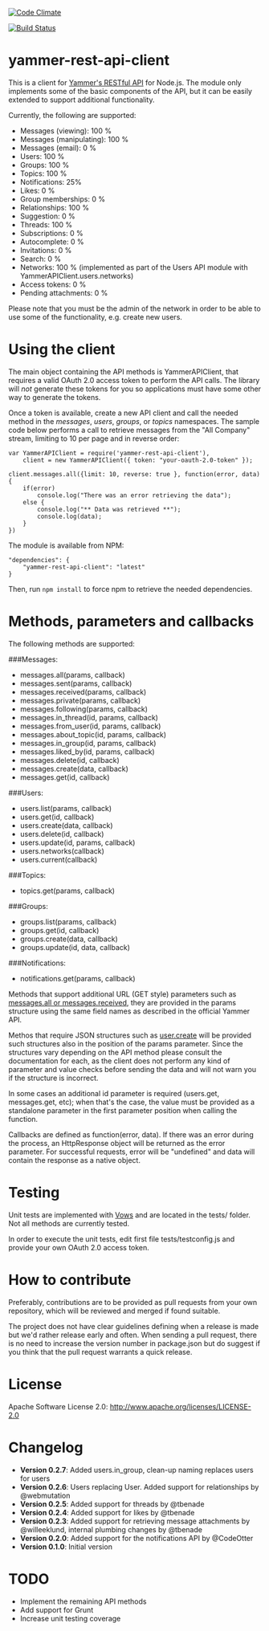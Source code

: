 [![Code Climate](https://codeclimate.com/github/oscarrenalias/yammer-rest-api-client-node.png)](https://codeclimate.com/github/oscarrenalias/yammer-rest-api-client-node)

[![Build Status](https://travis-ci.org/oscarrenalias/yammer-rest-api-client-node.png?branch=master)](https://travis-ci.org/oscarrenalias/yammer-rest-api-client-node)

yammer-rest-api-client
======================
This is a client for [Yammer's RESTful API](https://developer.yammer.com/api) for Node.js. The module only implements some of the basic components of the API, but it can be easily extended to support additional functionality.

Currently, the following are supported:

* Messages (viewing): 100 %
* Messages (manipulating): 100 %
* Messages (email): 0 %
* Users: 100 % 
* Groups: 100 %
* Topics: 100 %
* Notifications: 25%
* Likes: 0 %
* Group memberships: 0 %
* Relationships: 100 %
* Suggestion: 0 %
* Threads: 100 %
* Subscriptions: 0 %
* Autocomplete: 0 %
* Invitations: 0 %
* Search: 0 %
* Networks: 100 % (implemented as part of the Users API module with YammerAPIClient.users.networks)
* Access tokens: 0 %
* Pending attachments: 0 %

Please note that you must be the admin of the network in order to be able to use some of the functionality, e.g. create new users.

Using the client
================

The main object containing the API methods is YammerAPIClient, that requires a valid OAuth 2.0 access token to perform the API calls. The library will *not* generate these tokens for you so applications must have some other way to generate the tokens.

Once a token is available, create a new API client and call the needed method in the _messages_, _users_, _groups_, or _topics_ namespaces. The sample code below performs a call to retrieve messages from the "All Company" stream, limiting to 10 per page and in reverse order:

```
var YammerAPIClient = require('yammer-rest-api-client'),
	client = new YammerAPIClient({ token: "your-oauth-2.0-token" });

client.messages.all({limit: 10, reverse: true }, function(error, data) {
	if(error)
		console.log("There was an error retrieving the data");
	else {
		console.log("** Data was retrieved **");
		console.log(data);
	}
})
```

The module is available from NPM:

```
"dependencies": {
    "yammer-rest-api-client": "latest"
}
```

Then, run ```npm install``` to force npm to retrieve the needed dependencies.

Methods, parameters and callbacks
=================================

The following methods are supported:

###Messages:
* messages.all(params, callback)
* messages.sent(params, callback)
* messages.received(params, callback)
* messages.private(params, callback)
* messages.following(params, callback)
* messages.in_thread(id, params, callback)
* messages.from_user(id, params, callback)
* messages.about_topic(id, params, callback)
* messages.in_group(id, params, callback)
* messages.liked_by(id, params, callback)
* messages.delete(id, callback)
* messages.create(data, callback)
* messages.get(id, callback)

###Users:
* users.list(params, callback)
* users.get(id, callback)
* users.create(data, callback)
* users.delete(id, callback)
* users.update(id, params, callback)
* users.networks(callback)
* users.current(callback)

###Topics:
* topics.get(params, callback)

###Groups:
* groups.list(params, callback)
* groups.get(id, callback)
* groups.create(data, callback)
* groups.update(id, data, callback)

###Notifications:
* notifications.get(params, callback)

Methods that support additional URL (GET style) parameters such as [messages.all or messages.received](https://developer.yammer.com/api/#message-viewing), they are provided in the params structure using the same field names as described in the official Yammer API. 

Methos that require JSON structures such as [user.create](https://developer.yammer.com/api/#users) will be provided such structures also in the position of the params parameter. Since the structures vary depending on the API method please consult the documentation for each, as the client does not perform any kind of parameter and value checks before sending the data and will not warn you if the structure is incorrect.

In some cases an additional id parameter is required (users.get, messages.get, etc); when that's the case, the value must be provided as a standalone parameter in the first parameter position when calling the function.

Callbacks are defined as function(error, data). If there was an error during the process, an HttpResponse object will be returned as the error parameter. For successful requests, error will be "undefined" and data will contain the response as a native object.

Testing
=======
Unit tests are implemented with [Vows](http://vowsjs.org) and are located in the tests/ folder. Not all methods are currently tested.

In order to execute the unit tests, edit first file tests/testconfig.js and provide your own OAuth 2.0 access token.

How to contribute
=================
Preferably, contributions are to be provided as pull requests from your own repository, which will be reviewed and merged if found suitable.

The project does not have clear guidelines defining when a release is made but we'd rather release early and often. When sending a pull request, there is no need to increase the version number in package.json but do suggest if you think that the pull request warrants a quick release. 

License
========
Apache Software License 2.0: http://www.apache.org/licenses/LICENSE-2.0

Changelog
=========
* **Version 0.2.7**: Added users.in_group, clean-up naming replaces users for users
* **Version 0.2.6**: Users replacing User. Added support for relationships by @webmutation
* **Version 0.2.5**: Added support for threads by @tbenade
* **Version 0.2.4**: Added support for likes by @tbenade
* **Version 0.2.3**: Added support for retrieving message attachments by @willeeklund, internal plumbing changes by @tbenade
* **Version 0.2.0**: Added support for the notifications API by @CodeOtter
* **Version 0.1.0**: Initial version

TODO
====
* Implement the remaining API methods
* Add support for Grunt
* Increase unit testing coverage
